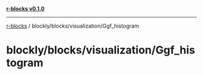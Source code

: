 [**r-blocks v0.1.0**](../../../../README.md)

***

[r-blocks](../../../../modules.md) / blockly/blocks/visualization/Ggf\_histogram

# blockly/blocks/visualization/Ggf\_histogram

